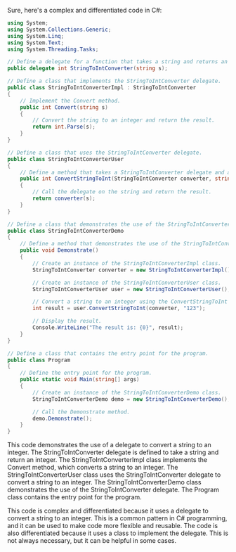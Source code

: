 Sure, here's a complex and differentiated code in C#:

```c#
using System;
using System.Collections.Generic;
using System.Linq;
using System.Text;
using System.Threading.Tasks;

// Define a delegate for a function that takes a string and returns an integer.
public delegate int StringToIntConverter(string s);

// Define a class that implements the StringToIntConverter delegate.
public class StringToIntConverterImpl : StringToIntConverter
{
    // Implement the Convert method.
    public int Convert(string s)
    {
        // Convert the string to an integer and return the result.
        return int.Parse(s);
    }
}

// Define a class that uses the StringToIntConverter delegate.
public class StringToIntConverterUser
{
    // Define a method that takes a StringToIntConverter delegate and a string, and returns the result of calling the delegate on the string.
    public int ConvertStringToInt(StringToIntConverter converter, string s)
    {
        // Call the delegate on the string and return the result.
        return converter(s);
    }
}

// Define a class that demonstrates the use of the StringToIntConverter delegate.
public class StringToIntConverterDemo
{
    // Define a method that demonstrates the use of the StringToIntConverter delegate.
    public void Demonstrate()
    {
        // Create an instance of the StringToIntConverterImpl class.
        StringToIntConverter converter = new StringToIntConverterImpl();

        // Create an instance of the StringToIntConverterUser class.
        StringToIntConverterUser user = new StringToIntConverterUser();

        // Convert a string to an integer using the ConvertStringToInt method.
        int result = user.ConvertStringToInt(converter, "123");

        // Display the result.
        Console.WriteLine("The result is: {0}", result);
    }
}

// Define a class that contains the entry point for the program.
public class Program
{
    // Define the entry point for the program.
    public static void Main(string[] args)
    {
        // Create an instance of the StringToIntConverterDemo class.
        StringToIntConverterDemo demo = new StringToIntConverterDemo();

        // Call the Demonstrate method.
        demo.Demonstrate();
    }
}
```

This code demonstrates the use of a delegate to convert a string to an integer. The StringToIntConverter delegate is defined to take a string and return an integer. The StringToIntConverterImpl class implements the Convert method, which converts a string to an integer. The StringToIntConverterUser class uses the StringToIntConverter delegate to convert a string to an integer. The StringToIntConverterDemo class demonstrates the use of the StringToIntConverter delegate. The Program class contains the entry point for the program.

This code is complex and differentiated because it uses a delegate to convert a string to an integer. This is a common pattern in C# programming, and it can be used to make code more flexible and reusable. The code is also differentiated because it uses a class to implement the delegate. This is not always necessary, but it can be helpful in some cases.